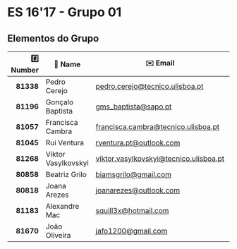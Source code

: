 # ES 16'17 - Grupo 01

## Elementos do Grupo

|  :hash: Number  |   :memo: Name      |      :envelope: Email                 |            :octocat: GitHub           | :package: Grupo |
|----------------:|--------------------|---------------------------------------|---------------------------------------|:---------------:|
|     **81338**   |   Pedro Cerejo     |  <pedro.cerejo@tecnico.ulisboa.pt>    |          [schimini][81338]            |        1        |
|     **81196**   |  Gonçalo Baptista  |        <gms_baptista@sapo.pt>         |         [gmsbaptista][81196]          |        2        |
|     **81057**   |  Francisca Cambra  | <francisca.cambra@tecnico.ulisboa.pt> |         [kika96kika][81057]           |        3        |
|     **81045**   |    Rui Ventura     |      <rventura.pt@outlook.com>        |             [rgcv][81045]             |        4        |
|     **81268**   | Viktor Vasylkovskyi|<viktor.vasylkovskyi@tecnico.ulisboa.pt>|        [vitiavas][81268]             |        5        |
|     **80858**   |   Beatriz Grilo    |        <biamsgrilo@gmail.com>         |           [BMSGrilo][80858]           |        6        |
|     **80818**   |   Joana Arezes     |       <joanarezes@outlook.com>        |         [JoanaArezes][80818]          |        7        |
|     **81183**   |   Alexandre Mac    | 		  <squill3x@hotmail.com>       |          [Squill3x][81183]            |        8        |
|     **81670**   |   João Oliveira    |         <jafo1200@gmail.com>          |    [joaoalexandreoliveira][81670]     |        9        |

[80818]: https://github.com/JoanaArezes
[80858]: https://github.com/BMSGrilo
[81045]: https://github.com/rgcv
[81183]: https://github.com/Squill3x
[81196]: https://github.com/gmsbaptista
[81338]: https://github.com/schimini
[81670]: https://github.com/joaoalexandreoliveira
[81057]: https://github.com/kika96kika
[81268]: https://github.com/vitiavas
